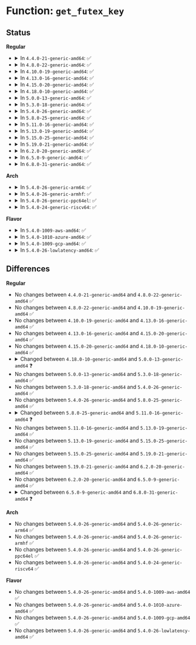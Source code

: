 # Function: <code>get_futex_key</code>

## Status
<b>Regular</b>
<ul>
<li>
<details>
<summary>In <code>4.4.0-21-generic-amd64</code>: ✅</summary>

```c
int get_futex_key(u32 * uaddr, int fshared, union futex_key * key, int rw)
```

```json
{
  "name": "get_futex_key",
  "collision_type": "Unique Static",
  "inline_type": "No",
  "funcs": [
    {
      "addr": 18446744071579892256,
      "name": "get_futex_key",
      "external": false,
      "loc": "kernel/futex.c:468",
      "file": "kernel/futex.c",
      "inline": "seen, unknown",
      "caller_inline": [],
      "caller_func": [
        "kernel/futex.c:futex_wake",
        "kernel/futex.c:futex_wait_setup",
        "kernel/futex.c:futex_wake_op",
        "kernel/futex.c:futex_wake_op",
        "kernel/futex.c:futex_lock_pi",
        "kernel/futex.c:futex_requeue",
        "kernel/futex.c:futex_requeue",
        "kernel/futex.c:do_futex"
      ]
    }
  ],
  "symbols": [
    {
      "addr": 18446744071579892256,
      "name": "get_futex_key",
      "section": ".text",
      "bind": "STB_LOCAL",
      "size": 663
    }
  ]
}
```
</details>
</li>
<li>
<details>
<summary>In <code>4.8.0-22-generic-amd64</code>: ✅</summary>

```c
int get_futex_key(u32 * uaddr, int fshared, union futex_key * key, int rw)
```

```json
{
  "name": "get_futex_key",
  "collision_type": "Unique Static",
  "inline_type": "No",
  "funcs": [
    {
      "addr": 18446744071579923904,
      "name": "get_futex_key",
      "external": false,
      "loc": "kernel/futex.c:489",
      "file": "kernel/futex.c",
      "inline": "seen, unknown",
      "caller_inline": [],
      "caller_func": [
        "kernel/futex.c:do_futex",
        "kernel/futex.c:futex_lock_pi",
        "kernel/futex.c:futex_wait_setup",
        "kernel/futex.c:futex_requeue",
        "kernel/futex.c:futex_requeue",
        "kernel/futex.c:futex_wake_op",
        "kernel/futex.c:futex_wake_op",
        "kernel/futex.c:futex_wake"
      ]
    }
  ],
  "symbols": [
    {
      "addr": 18446744071579923904,
      "name": "get_futex_key",
      "section": ".text",
      "bind": "STB_LOCAL",
      "size": 1023
    }
  ]
}
```
</details>
</li>
<li>
<details>
<summary>In <code>4.10.0-19-generic-amd64</code>: ✅</summary>

```c
int get_futex_key(u32 * uaddr, int fshared, union futex_key * key, int rw)
```

```json
{
  "name": "get_futex_key",
  "collision_type": "Unique Static",
  "inline_type": "No",
  "funcs": [
    {
      "addr": 18446744071579954560,
      "name": "get_futex_key",
      "external": false,
      "loc": "kernel/futex.c:498",
      "file": "kernel/futex.c",
      "inline": "seen, unknown",
      "caller_inline": [],
      "caller_func": [
        "kernel/futex.c:do_futex",
        "kernel/futex.c:futex_lock_pi",
        "kernel/futex.c:futex_wait_setup",
        "kernel/futex.c:futex_requeue",
        "kernel/futex.c:futex_requeue",
        "kernel/futex.c:futex_wake_op",
        "kernel/futex.c:futex_wake_op",
        "kernel/futex.c:futex_wake"
      ]
    }
  ],
  "symbols": [
    {
      "addr": 18446744071579954560,
      "name": "get_futex_key",
      "section": ".text",
      "bind": "STB_LOCAL",
      "size": 1068
    }
  ]
}
```
</details>
</li>
<li>
<details>
<summary>In <code>4.13.0-16-generic-amd64</code>: ✅</summary>

```c
int get_futex_key(u32 * uaddr, int fshared, union futex_key * key, int rw)
```

```json
{
  "name": "get_futex_key",
  "collision_type": "Unique Static",
  "inline_type": "No",
  "funcs": [
    {
      "addr": 18446744071579959328,
      "name": "get_futex_key",
      "external": false,
      "loc": "kernel/futex.c:500",
      "file": "kernel/futex.c",
      "inline": "seen, unknown",
      "caller_inline": [],
      "caller_func": [
        "kernel/futex.c:do_futex",
        "kernel/futex.c:futex_lock_pi",
        "kernel/futex.c:futex_wait_setup",
        "kernel/futex.c:futex_requeue",
        "kernel/futex.c:futex_requeue",
        "kernel/futex.c:futex_wake_op",
        "kernel/futex.c:futex_wake_op",
        "kernel/futex.c:futex_wake"
      ]
    }
  ],
  "symbols": [
    {
      "addr": 18446744071579959328,
      "name": "get_futex_key",
      "section": ".text",
      "bind": "STB_LOCAL",
      "size": 816
    }
  ]
}
```
</details>
</li>
<li>
<details>
<summary>In <code>4.15.0-20-generic-amd64</code>: ✅</summary>

```c
int get_futex_key(u32 * uaddr, int fshared, union futex_key * key, int rw)
```

```json
{
  "name": "get_futex_key",
  "collision_type": "Unique Static",
  "inline_type": "No",
  "funcs": [
    {
      "addr": 18446744071580006208,
      "name": "get_futex_key",
      "external": false,
      "loc": "kernel/futex.c:500",
      "file": "kernel/futex.c",
      "inline": "seen, unknown",
      "caller_inline": [],
      "caller_func": [
        "kernel/futex.c:do_futex",
        "kernel/futex.c:futex_lock_pi",
        "kernel/futex.c:futex_wait_setup",
        "kernel/futex.c:futex_requeue",
        "kernel/futex.c:futex_requeue",
        "kernel/futex.c:futex_wake_op",
        "kernel/futex.c:futex_wake_op",
        "kernel/futex.c:futex_wake"
      ]
    }
  ],
  "symbols": [
    {
      "addr": 18446744071580006208,
      "name": "get_futex_key",
      "section": ".text",
      "bind": "STB_LOCAL",
      "size": 940
    }
  ]
}
```
</details>
</li>
<li>
<details>
<summary>In <code>4.18.0-10-generic-amd64</code>: ✅</summary>

```c
int get_futex_key(u32 * uaddr, int fshared, union futex_key * key, int rw)
```

```json
{
  "name": "get_futex_key",
  "collision_type": "Unique Static",
  "inline_type": "No",
  "funcs": [
    {
      "addr": 18446744071580058208,
      "name": "get_futex_key",
      "external": false,
      "loc": "kernel/futex.c:500",
      "file": "kernel/futex.c",
      "inline": "seen, unknown",
      "caller_inline": [],
      "caller_func": [
        "kernel/futex.c:do_futex",
        "kernel/futex.c:do_futex",
        "kernel/futex.c:do_futex",
        "kernel/futex.c:futex_lock_pi",
        "kernel/futex.c:futex_wait_setup",
        "kernel/futex.c:futex_requeue",
        "kernel/futex.c:futex_requeue",
        "kernel/futex.c:futex_wake"
      ]
    }
  ],
  "symbols": [
    {
      "addr": 18446744071580058208,
      "name": "get_futex_key",
      "section": ".text",
      "bind": "STB_LOCAL",
      "size": 963
    }
  ]
}
```
</details>
</li>
<li>
<details>
<summary>In <code>5.0.0-13-generic-amd64</code>: ✅</summary>

```c
int get_futex_key(u32 * uaddr, int fshared, union futex_key * key, enum futex_access rw)
```

```json
{
  "name": "get_futex_key",
  "collision_type": "Unique Static",
  "inline_type": "No",
  "funcs": [
    {
      "addr": 18446744071580105536,
      "name": "get_futex_key",
      "external": false,
      "loc": "kernel/futex.c:508",
      "file": "kernel/futex.c",
      "inline": "seen, unknown",
      "caller_inline": [],
      "caller_func": [
        "kernel/futex.c:do_futex",
        "kernel/futex.c:futex_lock_pi",
        "kernel/futex.c:futex_wait_setup",
        "kernel/futex.c:futex_requeue",
        "kernel/futex.c:futex_requeue",
        "kernel/futex.c:futex_wake_op",
        "kernel/futex.c:futex_wake_op",
        "kernel/futex.c:futex_wake"
      ]
    }
  ],
  "symbols": [
    {
      "addr": 18446744071580105536,
      "name": "get_futex_key",
      "section": ".text",
      "bind": "STB_LOCAL",
      "size": 965
    }
  ]
}
```
</details>
</li>
<li>
<details>
<summary>In <code>5.3.0-18-generic-amd64</code>: ✅</summary>

```c
int get_futex_key(u32 * uaddr, int fshared, union futex_key * key, enum futex_access rw)
```

```json
{
  "name": "get_futex_key",
  "collision_type": "Unique Static",
  "inline_type": "No",
  "funcs": [
    {
      "addr": 18446744071580150448,
      "name": "get_futex_key",
      "external": false,
      "loc": "kernel/futex.c:523",
      "file": "kernel/futex.c",
      "inline": "seen, unknown",
      "caller_inline": [],
      "caller_func": [
        "kernel/futex.c:futex_unlock_pi",
        "kernel/futex.c:futex_lock_pi",
        "kernel/futex.c:futex_wait_setup",
        "kernel/futex.c:futex_requeue",
        "kernel/futex.c:futex_requeue",
        "kernel/futex.c:futex_wake_op",
        "kernel/futex.c:futex_wake_op",
        "kernel/futex.c:futex_wake"
      ]
    }
  ],
  "symbols": [
    {
      "addr": 18446744071580150448,
      "name": "get_futex_key",
      "section": ".text",
      "bind": "STB_LOCAL",
      "size": 941
    }
  ]
}
```
</details>
</li>
<li>
<details>
<summary>In <code>5.4.0-26-generic-amd64</code>: ✅</summary>

```c
int get_futex_key(u32 * uaddr, int fshared, union futex_key * key, enum futex_access rw)
```

```json
{
  "name": "get_futex_key",
  "collision_type": "Unique Static",
  "inline_type": "No",
  "funcs": [
    {
      "addr": 18446744071580198224,
      "name": "get_futex_key",
      "external": false,
      "loc": "kernel/futex.c:572",
      "file": "kernel/futex.c",
      "inline": "seen, unknown",
      "caller_inline": [],
      "caller_func": [
        "kernel/futex.c:futex_unlock_pi",
        "kernel/futex.c:futex_lock_pi",
        "kernel/futex.c:futex_wait_setup",
        "kernel/futex.c:futex_requeue",
        "kernel/futex.c:futex_requeue",
        "kernel/futex.c:futex_wake_op",
        "kernel/futex.c:futex_wake_op",
        "kernel/futex.c:futex_wake"
      ]
    }
  ],
  "symbols": [
    {
      "addr": 18446744071580198224,
      "name": "get_futex_key",
      "section": ".text",
      "bind": "STB_LOCAL",
      "size": 943
    }
  ]
}
```
</details>
</li>
<li>
<details>
<summary>In <code>5.8.0-25-generic-amd64</code>: ✅</summary>

```c
int get_futex_key(u32 * uaddr, int fshared, union futex_key * key, enum futex_access rw)
```

```json
{
  "name": "get_futex_key",
  "collision_type": "Unique Static",
  "inline_type": "No",
  "funcs": [
    {
      "addr": 18446744071580266640,
      "name": "get_futex_key",
      "external": false,
      "loc": "kernel/futex.c:504",
      "file": "kernel/futex.c",
      "inline": "seen, unknown",
      "caller_inline": [],
      "caller_func": [
        "kernel/futex.c:futex_unlock_pi",
        "kernel/futex.c:futex_lock_pi",
        "kernel/futex.c:futex_wait_setup",
        "kernel/futex.c:futex_requeue",
        "kernel/futex.c:futex_requeue",
        "kernel/futex.c:futex_wake_op",
        "kernel/futex.c:futex_wake_op",
        "kernel/futex.c:futex_wake"
      ]
    }
  ],
  "symbols": [
    {
      "addr": 18446744071580266640,
      "name": "get_futex_key",
      "section": ".text",
      "bind": "STB_LOCAL",
      "size": 913
    }
  ]
}
```
</details>
</li>
<li>
<details>
<summary>In <code>5.11.0-16-generic-amd64</code>: ✅</summary>

```c
int get_futex_key(u32 * uaddr, bool fshared, union futex_key * key, enum futex_access rw)
```

```json
{
  "name": "get_futex_key",
  "collision_type": "Unique Static",
  "inline_type": "No",
  "funcs": [
    {
      "addr": 18446744071580250544,
      "name": "get_futex_key",
      "external": false,
      "loc": "kernel/futex.c:485",
      "file": "kernel/futex.c",
      "inline": "seen, unknown",
      "caller_inline": [],
      "caller_func": [
        "kernel/futex.c:futex_unlock_pi",
        "kernel/futex.c:futex_lock_pi",
        "kernel/futex.c:futex_wait_setup",
        "kernel/futex.c:futex_requeue",
        "kernel/futex.c:futex_requeue",
        "kernel/futex.c:futex_wake_op",
        "kernel/futex.c:futex_wake_op",
        "kernel/futex.c:futex_wake"
      ]
    }
  ],
  "symbols": [
    {
      "addr": 18446744071580250544,
      "name": "get_futex_key",
      "section": ".text",
      "bind": "STB_LOCAL",
      "size": 949
    }
  ]
}
```
</details>
</li>
<li>
<details>
<summary>In <code>5.13.0-19-generic-amd64</code>: ✅</summary>

```c
int get_futex_key(u32 * uaddr, bool fshared, union futex_key * key, enum futex_access rw)
```

```json
{
  "name": "get_futex_key",
  "collision_type": "Unique Static",
  "inline_type": "No",
  "funcs": [
    {
      "addr": 18446744071580255712,
      "name": "get_futex_key",
      "external": false,
      "loc": "kernel/futex.c:484",
      "file": "kernel/futex.c",
      "inline": "seen, unknown",
      "caller_inline": [],
      "caller_func": [
        "kernel/futex.c:futex_unlock_pi",
        "kernel/futex.c:futex_lock_pi",
        "kernel/futex.c:futex_wait_setup",
        "kernel/futex.c:futex_requeue",
        "kernel/futex.c:futex_requeue",
        "kernel/futex.c:futex_wake_op",
        "kernel/futex.c:futex_wake_op",
        "kernel/futex.c:futex_wake"
      ]
    }
  ],
  "symbols": [
    {
      "addr": 18446744071580255712,
      "name": "get_futex_key",
      "section": ".text",
      "bind": "STB_LOCAL",
      "size": 980
    }
  ]
}
```
</details>
</li>
<li>
<details>
<summary>In <code>5.15.0-25-generic-amd64</code>: ✅</summary>

```c
int get_futex_key(u32 * uaddr, bool fshared, union futex_key * key, enum futex_access rw)
```

```json
{
  "name": "get_futex_key",
  "collision_type": "Unique Static",
  "inline_type": "No",
  "funcs": [
    {
      "addr": 18446744071580407024,
      "name": "get_futex_key",
      "external": false,
      "loc": "kernel/futex.c:542",
      "file": "kernel/futex.c",
      "inline": "seen, unknown",
      "caller_inline": [],
      "caller_func": [
        "kernel/futex.c:futex_unlock_pi",
        "kernel/futex.c:futex_lock_pi",
        "kernel/futex.c:futex_wait_setup",
        "kernel/futex.c:futex_requeue",
        "kernel/futex.c:futex_requeue",
        "kernel/futex.c:futex_wake_op",
        "kernel/futex.c:futex_wake_op",
        "kernel/futex.c:futex_wake"
      ]
    }
  ],
  "symbols": [
    {
      "addr": 18446744071580407024,
      "name": "get_futex_key",
      "section": ".text",
      "bind": "STB_LOCAL",
      "size": 953
    }
  ]
}
```
</details>
</li>
<li>
<details>
<summary>In <code>5.19.0-21-generic-amd64</code>: ✅</summary>

```c
int get_futex_key(u32 * uaddr, bool fshared, union futex_key * key, enum futex_access rw)
```

```json
{
  "name": "get_futex_key",
  "collision_type": "Unique Global",
  "inline_type": "No",
  "funcs": [
    {
      "addr": 18446744071580624272,
      "name": "get_futex_key",
      "external": true,
      "loc": "kernel/futex/core.c:220",
      "file": "kernel/futex/core.c",
      "inline": "seen, unknown",
      "caller_inline": [],
      "caller_func": [
        "kernel/futex/pi.c:futex_unlock_pi",
        "kernel/futex/pi.c:futex_lock_pi",
        "kernel/futex/requeue.c:futex_wait_requeue_pi",
        "kernel/futex/requeue.c:futex_requeue",
        "kernel/futex/requeue.c:futex_requeue",
        "kernel/futex/waitwake.c:futex_wait_setup",
        "kernel/futex/waitwake.c:futex_wait_multiple_setup",
        "kernel/futex/waitwake.c:futex_wake_op",
        "kernel/futex/waitwake.c:futex_wake_op",
        "kernel/futex/waitwake.c:futex_wake"
      ]
    }
  ],
  "symbols": [
    {
      "addr": 18446744071580624272,
      "name": "get_futex_key",
      "section": ".text",
      "bind": "STB_GLOBAL",
      "size": 1563
    }
  ]
}
```
</details>
</li>
<li>
<details>
<summary>In <code>6.2.0-20-generic-amd64</code>: ✅</summary>

```c
int get_futex_key(u32 * uaddr, bool fshared, union futex_key * key, enum futex_access rw)
```

```json
{
  "name": "get_futex_key",
  "collision_type": "Unique Global",
  "inline_type": "No",
  "funcs": [
    {
      "addr": 18446744071580890160,
      "name": "get_futex_key",
      "external": true,
      "loc": "kernel/futex/core.c:220",
      "file": "kernel/futex/core.c",
      "inline": "seen, unknown",
      "caller_inline": [],
      "caller_func": [
        "kernel/futex/pi.c:futex_unlock_pi",
        "kernel/futex/pi.c:futex_lock_pi",
        "kernel/futex/requeue.c:futex_wait_requeue_pi",
        "kernel/futex/requeue.c:futex_requeue",
        "kernel/futex/requeue.c:futex_requeue",
        "kernel/futex/waitwake.c:futex_wait_setup",
        "kernel/futex/waitwake.c:futex_wait_multiple_setup",
        "kernel/futex/waitwake.c:futex_wake_op",
        "kernel/futex/waitwake.c:futex_wake_op",
        "kernel/futex/waitwake.c:futex_wake"
      ]
    }
  ],
  "symbols": [
    {
      "addr": 18446744071580890160,
      "name": "get_futex_key",
      "section": ".text",
      "bind": "STB_GLOBAL",
      "size": 1563
    }
  ]
}
```
</details>
</li>
<li>
<details>
<summary>In <code>6.5.0-9-generic-amd64</code>: ✅</summary>

```c
int get_futex_key(u32 * uaddr, bool fshared, union futex_key * key, enum futex_access rw)
```

```json
{
  "name": "get_futex_key",
  "collision_type": "Unique Global",
  "inline_type": "No",
  "funcs": [
    {
      "addr": 18446744071580974000,
      "name": "get_futex_key",
      "external": true,
      "loc": "kernel/futex/core.c:220",
      "file": "kernel/futex/core.c",
      "inline": "seen, unknown",
      "caller_inline": [],
      "caller_func": [
        "kernel/futex/pi.c:futex_unlock_pi",
        "kernel/futex/pi.c:futex_lock_pi",
        "kernel/futex/requeue.c:futex_wait_requeue_pi",
        "kernel/futex/requeue.c:futex_requeue",
        "kernel/futex/requeue.c:futex_requeue",
        "kernel/futex/waitwake.c:futex_wait_setup",
        "kernel/futex/waitwake.c:futex_wait_multiple_setup",
        "kernel/futex/waitwake.c:futex_wake_op",
        "kernel/futex/waitwake.c:futex_wake_op",
        "kernel/futex/waitwake.c:futex_wake"
      ]
    }
  ],
  "symbols": [
    {
      "addr": 18446744071580974000,
      "name": "get_futex_key",
      "section": ".text",
      "bind": "STB_GLOBAL",
      "size": 1589
    }
  ]
}
```
</details>
</li>
<li>
<details>
<summary>In <code>6.8.0-31-generic-amd64</code>: ✅</summary>

```c
int get_futex_key(u32 * uaddr, unsigned int flags, union futex_key * key, enum futex_access rw)
```

```json
{
  "name": "get_futex_key",
  "collision_type": "Unique Global",
  "inline_type": "No",
  "funcs": [
    {
      "addr": 18446744071581068736,
      "name": "get_futex_key",
      "external": true,
      "loc": "kernel/futex/core.c:221",
      "file": "kernel/futex/core.c",
      "inline": "seen, unknown",
      "caller_inline": [],
      "caller_func": [
        "kernel/futex/pi.c:futex_unlock_pi",
        "kernel/futex/pi.c:futex_lock_pi",
        "kernel/futex/requeue.c:futex_wait_requeue_pi",
        "kernel/futex/requeue.c:futex_requeue",
        "kernel/futex/requeue.c:futex_requeue",
        "kernel/futex/waitwake.c:futex_wait_setup",
        "kernel/futex/waitwake.c:futex_wait_multiple_setup",
        "kernel/futex/waitwake.c:futex_wake_op",
        "kernel/futex/waitwake.c:futex_wake_op",
        "kernel/futex/waitwake.c:futex_wake"
      ]
    }
  ],
  "symbols": [
    {
      "addr": 18446744071581068736,
      "name": "get_futex_key",
      "section": ".text",
      "bind": "STB_GLOBAL",
      "size": 704
    }
  ]
}
```
</details>
</li>
</ul>
<b>Arch</b>
<ul>
<li>
<details>
<summary>In <code>5.4.0-26-generic-arm64</code>: ✅</summary>

```c
int get_futex_key(u32 * uaddr, int fshared, union futex_key * key, enum futex_access rw)
```

```json
{
  "name": "get_futex_key",
  "collision_type": "Unique Static",
  "inline_type": "No",
  "funcs": [
    {
      "addr": 18446603336491432376,
      "name": "get_futex_key",
      "external": false,
      "loc": "kernel/futex.c:572",
      "file": "kernel/futex.c",
      "inline": "seen, unknown",
      "caller_inline": [],
      "caller_func": [
        "kernel/futex.c:futex_unlock_pi",
        "kernel/futex.c:futex_lock_pi",
        "kernel/futex.c:futex_wait_setup",
        "kernel/futex.c:futex_wait_setup",
        "kernel/futex.c:futex_requeue",
        "kernel/futex.c:futex_requeue",
        "kernel/futex.c:futex_wake_op",
        "kernel/futex.c:futex_wake_op",
        "kernel/futex.c:futex_wake"
      ]
    }
  ],
  "symbols": [
    {
      "addr": 18446603336491432376,
      "name": "get_futex_key",
      "section": ".text",
      "bind": "STB_LOCAL",
      "size": 1048
    }
  ]
}
```
</details>
</li>
<li>
<details>
<summary>In <code>5.4.0-26-generic-armhf</code>: ✅</summary>

```c
int get_futex_key(u32 * uaddr, int fshared, union futex_key * key, enum futex_access rw)
```

```json
{
  "name": "get_futex_key",
  "collision_type": "Unique Static",
  "inline_type": "No",
  "funcs": [
    {
      "addr": 3225425764,
      "name": "get_futex_key",
      "external": false,
      "loc": "kernel/futex.c:572",
      "file": "kernel/futex.c",
      "inline": "seen, unknown",
      "caller_inline": [],
      "caller_func": [
        "kernel/futex.c:do_futex",
        "kernel/futex.c:do_futex",
        "kernel/futex.c:futex_unlock_pi",
        "kernel/futex.c:futex_lock_pi",
        "kernel/futex.c:futex_wait_setup",
        "kernel/futex.c:futex_requeue",
        "kernel/futex.c:futex_requeue",
        "kernel/futex.c:futex_wake"
      ]
    }
  ],
  "symbols": [
    {
      "addr": 3225425764,
      "name": "get_futex_key",
      "section": ".text",
      "bind": "STB_LOCAL",
      "size": 1064
    }
  ]
}
```
</details>
</li>
<li>
<details>
<summary>In <code>5.4.0-26-generic-ppc64el</code>: ✅</summary>

```c
int get_futex_key(u32 * uaddr, int fshared, union futex_key * key, enum futex_access rw)
```

```json
{
  "name": "get_futex_key",
  "collision_type": "Unique Static",
  "inline_type": "No",
  "funcs": [
    {
      "addr": 13835058055284379088,
      "name": "get_futex_key",
      "external": false,
      "loc": "kernel/futex.c:572",
      "file": "kernel/futex.c",
      "inline": "seen, unknown",
      "caller_inline": [],
      "caller_func": [
        "kernel/futex.c:futex_unlock_pi",
        "kernel/futex.c:futex_lock_pi",
        "kernel/futex.c:futex_wait_setup",
        "kernel/futex.c:futex_requeue",
        "kernel/futex.c:futex_requeue",
        "kernel/futex.c:futex_wake_op",
        "kernel/futex.c:futex_wake_op",
        "kernel/futex.c:futex_wake"
      ]
    }
  ],
  "symbols": [
    {
      "addr": 13835058055284379088,
      "name": "get_futex_key",
      "section": ".text",
      "bind": "STB_LOCAL",
      "size": 1600
    }
  ]
}
```
</details>
</li>
<li>
<details>
<summary>In <code>5.4.0-24-generic-riscv64</code>: ✅</summary>

```c
int get_futex_key(u32 * uaddr, int fshared, union futex_key * key, enum futex_access rw)
```

```json
{
  "name": "get_futex_key",
  "collision_type": "Unique Static",
  "inline_type": "No",
  "funcs": [
    {
      "addr": 18446743936271894328,
      "name": "get_futex_key",
      "external": false,
      "loc": "kernel/futex.c:572",
      "file": "kernel/futex.c",
      "inline": "seen, unknown",
      "caller_inline": [],
      "caller_func": [
        "kernel/futex.c:futex_unlock_pi",
        "kernel/futex.c:futex_lock_pi",
        "kernel/futex.c:futex_wait_setup",
        "kernel/futex.c:futex_requeue",
        "kernel/futex.c:futex_requeue",
        "kernel/futex.c:futex_wake_op",
        "kernel/futex.c:futex_wake_op",
        "kernel/futex.c:futex_wake"
      ]
    }
  ],
  "symbols": [
    {
      "addr": 18446743936271894328,
      "name": "get_futex_key",
      "section": ".text",
      "bind": "STB_LOCAL",
      "size": 802
    }
  ]
}
```
</details>
</li>
</ul>
<b>Flavor</b>
<ul>
<li>
<details>
<summary>In <code>5.4.0-1009-aws-amd64</code>: ✅</summary>

```c
int get_futex_key(u32 * uaddr, int fshared, union futex_key * key, enum futex_access rw)
```

```json
{
  "name": "get_futex_key",
  "collision_type": "Unique Static",
  "inline_type": "No",
  "funcs": [
    {
      "addr": 18446744071580167024,
      "name": "get_futex_key",
      "external": false,
      "loc": "kernel/futex.c:572",
      "file": "kernel/futex.c",
      "inline": "seen, unknown",
      "caller_inline": [],
      "caller_func": [
        "kernel/futex.c:futex_unlock_pi",
        "kernel/futex.c:futex_lock_pi",
        "kernel/futex.c:futex_wait_setup",
        "kernel/futex.c:futex_requeue",
        "kernel/futex.c:futex_requeue",
        "kernel/futex.c:futex_wake_op",
        "kernel/futex.c:futex_wake_op",
        "kernel/futex.c:futex_wake"
      ]
    }
  ],
  "symbols": [
    {
      "addr": 18446744071580167024,
      "name": "get_futex_key",
      "section": ".text",
      "bind": "STB_LOCAL",
      "size": 943
    }
  ]
}
```
</details>
</li>
<li>
<details>
<summary>In <code>5.4.0-1010-azure-amd64</code>: ✅</summary>

```c
int get_futex_key(u32 * uaddr, int fshared, union futex_key * key, enum futex_access rw)
```

```json
{
  "name": "get_futex_key",
  "collision_type": "Unique Static",
  "inline_type": "No",
  "funcs": [
    {
      "addr": 18446744071580114640,
      "name": "get_futex_key",
      "external": false,
      "loc": "kernel/futex.c:572",
      "file": "kernel/futex.c",
      "inline": "seen, unknown",
      "caller_inline": [],
      "caller_func": [
        "kernel/futex.c:futex_unlock_pi",
        "kernel/futex.c:futex_lock_pi",
        "kernel/futex.c:futex_wait_setup",
        "kernel/futex.c:futex_requeue",
        "kernel/futex.c:futex_requeue",
        "kernel/futex.c:futex_wake_op",
        "kernel/futex.c:futex_wake_op",
        "kernel/futex.c:futex_wake"
      ]
    }
  ],
  "symbols": [
    {
      "addr": 18446744071580114640,
      "name": "get_futex_key",
      "section": ".text",
      "bind": "STB_LOCAL",
      "size": 943
    }
  ]
}
```
</details>
</li>
<li>
<details>
<summary>In <code>5.4.0-1009-gcp-amd64</code>: ✅</summary>

```c
int get_futex_key(u32 * uaddr, int fshared, union futex_key * key, enum futex_access rw)
```

```json
{
  "name": "get_futex_key",
  "collision_type": "Unique Static",
  "inline_type": "No",
  "funcs": [
    {
      "addr": 18446744071580158496,
      "name": "get_futex_key",
      "external": false,
      "loc": "kernel/futex.c:572",
      "file": "kernel/futex.c",
      "inline": "seen, unknown",
      "caller_inline": [],
      "caller_func": [
        "kernel/futex.c:futex_unlock_pi",
        "kernel/futex.c:futex_lock_pi",
        "kernel/futex.c:futex_wait_setup",
        "kernel/futex.c:futex_requeue",
        "kernel/futex.c:futex_requeue",
        "kernel/futex.c:futex_wake_op",
        "kernel/futex.c:futex_wake_op",
        "kernel/futex.c:futex_wake"
      ]
    }
  ],
  "symbols": [
    {
      "addr": 18446744071580158496,
      "name": "get_futex_key",
      "section": ".text",
      "bind": "STB_LOCAL",
      "size": 943
    }
  ]
}
```
</details>
</li>
<li>
<details>
<summary>In <code>5.4.0-26-lowlatency-amd64</code>: ✅</summary>

```c
int get_futex_key(u32 * uaddr, int fshared, union futex_key * key, enum futex_access rw)
```

```json
{
  "name": "get_futex_key",
  "collision_type": "Unique Static",
  "inline_type": "No",
  "funcs": [
    {
      "addr": 18446744071580212352,
      "name": "get_futex_key",
      "external": false,
      "loc": "kernel/futex.c:572",
      "file": "kernel/futex.c",
      "inline": "seen, unknown",
      "caller_inline": [],
      "caller_func": [
        "kernel/futex.c:futex_unlock_pi",
        "kernel/futex.c:futex_lock_pi",
        "kernel/futex.c:futex_wait_setup",
        "kernel/futex.c:futex_requeue",
        "kernel/futex.c:futex_requeue",
        "kernel/futex.c:futex_wake_op",
        "kernel/futex.c:futex_wake_op",
        "kernel/futex.c:futex_wake"
      ]
    }
  ],
  "symbols": [
    {
      "addr": 18446744071580212352,
      "name": "get_futex_key",
      "section": ".text",
      "bind": "STB_LOCAL",
      "size": 938
    }
  ]
}
```
</details>
</li>
</ul>

## Differences
<b>Regular</b>
<ul>
<li>
No changes between <code>4.4.0-21-generic-amd64</code> and <code>4.8.0-22-generic-amd64</code> ✅
</li>
<li>
No changes between <code>4.8.0-22-generic-amd64</code> and <code>4.10.0-19-generic-amd64</code> ✅
</li>
<li>
No changes between <code>4.10.0-19-generic-amd64</code> and <code>4.13.0-16-generic-amd64</code> ✅
</li>
<li>
No changes between <code>4.13.0-16-generic-amd64</code> and <code>4.15.0-20-generic-amd64</code> ✅
</li>
<li>
No changes between <code>4.15.0-20-generic-amd64</code> and <code>4.18.0-10-generic-amd64</code> ✅
</li>
<li>
<details>
<summary>Changed between <code>4.18.0-10-generic-amd64</code> and <code>5.0.0-13-generic-amd64</code> ❓</summary>
<ul>
<li>
<b>Param type changed. </b>
<code>int rw</code> ➡️ <code>enum futex_access rw</code>
</li>
</ul>
</details>
</li>
<li>
No changes between <code>5.0.0-13-generic-amd64</code> and <code>5.3.0-18-generic-amd64</code> ✅
</li>
<li>
No changes between <code>5.3.0-18-generic-amd64</code> and <code>5.4.0-26-generic-amd64</code> ✅
</li>
<li>
No changes between <code>5.4.0-26-generic-amd64</code> and <code>5.8.0-25-generic-amd64</code> ✅
</li>
<li>
<details>
<summary>Changed between <code>5.8.0-25-generic-amd64</code> and <code>5.11.0-16-generic-amd64</code> ❓</summary>
<ul>
<li>
<b>Param type changed. </b>
<code>int fshared</code> ➡️ <code>bool fshared</code>
</li>
</ul>
</details>
</li>
<li>
No changes between <code>5.11.0-16-generic-amd64</code> and <code>5.13.0-19-generic-amd64</code> ✅
</li>
<li>
No changes between <code>5.13.0-19-generic-amd64</code> and <code>5.15.0-25-generic-amd64</code> ✅
</li>
<li>
No changes between <code>5.15.0-25-generic-amd64</code> and <code>5.19.0-21-generic-amd64</code> ✅
</li>
<li>
No changes between <code>5.19.0-21-generic-amd64</code> and <code>6.2.0-20-generic-amd64</code> ✅
</li>
<li>
No changes between <code>6.2.0-20-generic-amd64</code> and <code>6.5.0-9-generic-amd64</code> ✅
</li>
<li>
<details>
<summary>Changed between <code>6.5.0-9-generic-amd64</code> and <code>6.8.0-31-generic-amd64</code> ❓</summary>
<ul>
<li>
<b>Param added. </b>
<code>unsigned int flags</code>
</li>
<li>
<b>Param removed. </b>
<code>bool fshared</code>
</li>
</ul>
</details>
</li>
</ul>
<b>Arch</b>
<ul>
<li>
No changes between <code>5.4.0-26-generic-amd64</code> and <code>5.4.0-26-generic-arm64</code> ✅
</li>
<li>
No changes between <code>5.4.0-26-generic-amd64</code> and <code>5.4.0-26-generic-armhf</code> ✅
</li>
<li>
No changes between <code>5.4.0-26-generic-amd64</code> and <code>5.4.0-26-generic-ppc64el</code> ✅
</li>
<li>
No changes between <code>5.4.0-26-generic-amd64</code> and <code>5.4.0-24-generic-riscv64</code> ✅
</li>
</ul>
<b>Flavor</b>
<ul>
<li>
No changes between <code>5.4.0-26-generic-amd64</code> and <code>5.4.0-1009-aws-amd64</code> ✅
</li>
<li>
No changes between <code>5.4.0-26-generic-amd64</code> and <code>5.4.0-1010-azure-amd64</code> ✅
</li>
<li>
No changes between <code>5.4.0-26-generic-amd64</code> and <code>5.4.0-1009-gcp-amd64</code> ✅
</li>
<li>
No changes between <code>5.4.0-26-generic-amd64</code> and <code>5.4.0-26-lowlatency-amd64</code> ✅
</li>
</ul>
